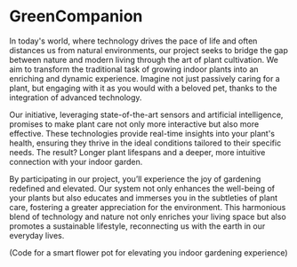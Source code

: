 # GreenCompanion

In today's world, where technology drives the pace of life and often distances us from natural environments, our project seeks to bridge the gap between nature and modern living through the art of plant cultivation. We aim to transform the traditional task of growing indoor plants into an enriching and dynamic experience. Imagine not just passively caring for a plant, but engaging with it as you would with a beloved pet, thanks to the integration of advanced technology.

Our initiative, leveraging state-of-the-art sensors and artificial intelligence, promises to make plant care not only more interactive but also more effective. These technologies provide real-time insights into your plant's health, ensuring they thrive in the ideal conditions tailored to their specific needs. The result? Longer plant lifespans and a deeper, more intuitive connection with your indoor garden.

By participating in our project, you’ll experience the joy of gardening redefined and elevated. Our system not only enhances the well-being of your plants but also educates and immerses you in the subtleties of plant care, fostering a greater appreciation for the environment. This harmonious blend of technology and nature not only enriches your living space but also promotes a sustainable lifestyle, reconnecting us with the earth in our everyday lives.

(Code for a smart flower pot for elevating you indoor gardening experience)
